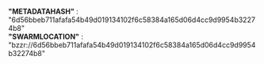 <b>"METADATAHASH"</b> : "6d56bbeb711afafa54b49d019134102f6c58384a165d06d4cc9d9954b32274b8"
<br>
<b>"SWARMLOCATION"</b> : "bzzr://6d56bbeb711afafa54b49d019134102f6c58384a165d06d4cc9d9954b32274b8"
